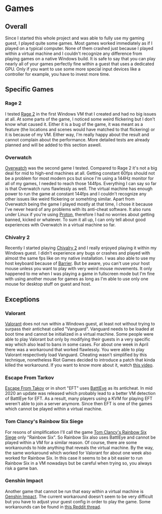 # Games

## Overall
Since I started this whole project and was able to fully use my gaming guest, I played quite some games.
Most games worked immediately as if I played on a typical computer. None of them crashed just because I
played within a virtual machine and I couldn't recognize any difference from playing games on a native
Windows build. It is safe to say that you can play nearly all of your games perfectly fine within a guest
that uses a dedicated GPU. Only if you want to use some more special input devices like a controller for
example, you have to invest more time.

## Specific Games

### Rage 2
I tested [Rage 2](https://bethesda.net/en/game/rage2) in the first Windows VM that I created and had no
big issues at all. At some parts of the game, I noticed some weird flickering but I don't know what caused it.
Either it is a bug of the game, it was meant as a feature (the locations and scenes would have matched to
that flickering) or it is because of my VM. Either way, I'm really happy about the result and cannot complain
about the performance. More detailed tests are already planned and will be added to this section aswell.

### Overwatch
[Overwatch](https://playoverwatch.com/en-us/) was the second game I tested. Compared to Rage 2 it's
not a big deal for mid to high-end machines at all. Getting constant 60fps should not be a problem
for most modern pcs but since I'm using a 144Hz monitor for all of my games, I needed to reach those
144fps. Everything I can say so far is that Overwatch runs flawlessly as well. The virtual machine
has enough power to run the game at constant 144fps and I couldn't recognize any other issues like
weird flickering or somehting similar. Apart from Overwatch being the game I played mostly at that time,
I chose it because I've never heard of any problems with its anti-cheat software. It also runs under
Linux if you're using [Proton](https://www.protondb.com/), therefore I had no worries about getting
banned, kicked or whatever. To sum it all up, I can only tell about good experiences with Overwatch
in a virtual machine so far.

### Chivalry 2
Recently I started playing [Chivalry 2](https://chivalry2.com/) and I really enjoyed playing it within
my Windows guest. I didn't experience any bugs or crashes and played with almost the same fps like on my
native installation. I was also able to use my host keyboard because of
[Barrier](passthrough/extra/mouse-sharing.md#Barrier). But be aware, you can't use your host mouse unless
you want to play with very weird mouse movements. It only happened to me when I was playing a game in
fullscreen mode but I'm fine with using another mouse for games as long as I'm able to use only one mouse
for desktop stuff on guest and host.

## Exceptions

### Valorant
[Valorant](https://playvalorant.com/en-us/) does not run within a Windows guest, at least not without trying
to surpass their anticheat called "Vanguard". Vanguard needs to be loaded at boot time and cannot be initialized
in a virtual machine. Some people were able to play Valorant but only by modifying their guests in a very specific
way which also lead to bans in some cases. For about one week in April there was a workaround that worked flawlessly.
You were able to play Valorant respectively load Vanguard. Cheating wasn't simplified by this technique, nonetheless
Riot Games decided to introduce a patch that kinda killed the workaround. If you want to know more about it, watch
[this video](https://www.youtube.com/watch?v=L1JCCdo1bG4).

### Escape From Tarkov
[Escape From Takov](https://www.escapefromtarkov.com/) or in short "EFT" uses [BattlEye](https://www.battleye.com/)
as its anticheat. In mid 2020 an update was released which probably lead to a better VM detection of BattlEye for
EFT. As a result, many players using a KVM for playing EFT weren't able to join a server anymore. Since then EFT is
one of the games which cannot be played within a virtual machine.

### Tom Clancy's Rainbow Six Siege
For resons of simplification I'll call the game [Tom Clancy's Rainbow Six Siege](https://www.ubisoft.com/en-us/game/rainbow-six/siege)
only "Rainbow Six". So Rainbow Six also uses BattlEye and cannot be played within a VM for a similar reason. Of
course, there are some workarounds to hide anything that reveals the virtual machine. By the way, the same workaround
which worked for Valorant for about one week also worked for Rainbow Six. In this case it seems to be a bit easier
to run Rainbow Six in a VM nowadays but be careful when trying so, you always risk a game ban.

### Genshin Impact
Another game that cannot be run that easy within a virtual machine is [Genshin Impact](https://genshin.mihoyo.com/en).
The current workaround doesn't seem to be very difficult but you have to adjust your guest config in order to play the game.
Some workarounds can be found in [this Reddit thread](https://www.reddit.com/r/Genshin_Impact/comments/j0blm4/genshin_impact_and_virtual_machines/?utm_source=share&utm_medium=web2x&context=3).

